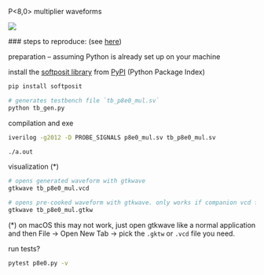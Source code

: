 


P<8,0> multiplier waveforms

![](https://www.dropbox.com/s/2nb9mkhmhwajb7q/Screen%20Shot%202021-11-17%20at%2012.58.51%20PM.png?raw=1)


### steps to reproduce:
(see [here](https://bitbucket.org/riscv-ppu/ppu/src/urbani/readme.md#cli-tools))

preparation – assuming Python is already set up on your machine

install the [softposit library](https://gitlab.com/cerlane/SoftPosit-Python) from [PyPI](https://pypi.org/project/softposit/) (Python Package Index)
```sh
pip install softposit
```

```sh
# generates testbench file `tb_p8e0_mul.sv`
python tb_gen.py 
```

compilation and exe
```sh
iverilog -g2012 -D PROBE_SIGNALS p8e0_mul.sv tb_p8e0_mul.sv

./a.out
```

visualization (\*)
```sh
# opens generated waveform with gtkwave
gtkwave tb_p8e0_mul.vcd

# opens pre-cooked waveform with gtkwave. only works if companion vcd file is present, i.e. `tb_p8e0_mul.vcd`
gtkwave tb_p8e0_mul.gtkw
```


(\*) on macOS this may not work, just open gtkwave like a normal application and then File -> Open New Tab -> pick the `.gktw` or `.vcd` file you need.


run tests?
```sh
pytest p8e0.py -v
```

